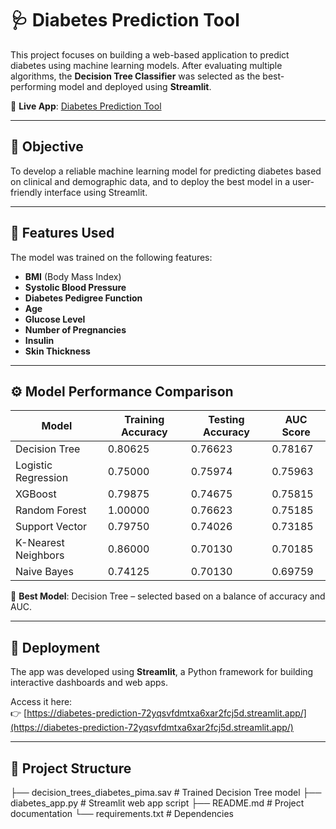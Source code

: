 # 🩺 Diabetes Prediction Tool

This project focuses on building a web-based application to predict diabetes using machine learning models. After evaluating multiple algorithms, the **Decision Tree Classifier** was selected as the best-performing model and deployed using **Streamlit**.

🔗 **Live App**: [Diabetes Prediction Tool](https://diabetes-prediction-72yqsvfdmtxa6xar2fcj5d.streamlit.app/)

---

## 📌 Objective

To develop a reliable machine learning model for predicting diabetes based on clinical and demographic data, and to deploy the best model in a user-friendly interface using Streamlit.

---

## 🧬 Features Used

The model was trained on the following features:

- **BMI** (Body Mass Index)  
- **Systolic Blood Pressure**  
- **Diabetes Pedigree Function**  
- **Age**  
- **Glucose Level**  
- **Number of Pregnancies**  
- **Insulin**  
- **Skin Thickness**  

---

## ⚙️ Model Performance Comparison

| Model               | Training Accuracy | Testing Accuracy | AUC Score |
|---------------------|-------------------|------------------|-----------|
| Decision Tree       | 0.80625           | 0.76623          | 0.78167   |
| Logistic Regression | 0.75000           | 0.75974          | 0.75963   |
| XGBoost             | 0.79875           | 0.74675          | 0.75815   |
| Random Forest       | 1.00000           | 0.76623          | 0.75185   |
| Support Vector      | 0.79750           | 0.74026          | 0.73185   |
| K-Nearest Neighbors | 0.86000           | 0.70130          | 0.70185   |
| Naive Bayes         | 0.74125           | 0.70130          | 0.69759   |

📌 **Best Model**: Decision Tree – selected based on a balance of accuracy and AUC.

---

## 🚀 Deployment

The app was developed using **Streamlit**, a Python framework for building interactive dashboards and web apps.

Access it here:  
👉 [https://diabetes-prediction-72yqsvfdmtxa6xar2fcj5d.streamlit.app/](https://diabetes-prediction-72yqsvfdmtxa6xar2fcj5d.streamlit.app/)

---

## 📂 Project Structure

├── decision_trees_diabetes_pima.sav # Trained Decision Tree model
├── diabetes_app.py # Streamlit web app script
├── README.md # Project documentation
└── requirements.txt # Dependencies
